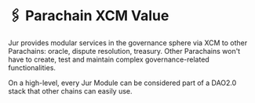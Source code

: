 # 🖇 Parachain XCM Value

Jur provides modular services in the governance sphere via XCM to other Parachains: oracle, dispute resolution, treasury. Other Parachains won't have to create, test and maintain complex governance-related functionalities.

On a high-level, every Jur Module can be considered part of a DAO2.0 stack that other chains can easily use.

<figure><img src="https://lh3.googleusercontent.com/IinQFftz7nl_vDQbpmfEL2Ur3FeNNHkZI9DEWScbXMeatcrYsjN1PpFsR134HvAs_Qhfbb4qpwwV-yvEPvR3vpMQOibUEIQnKK6NiUJn3Ja9swJZg5so1dEctlfS5YXcvrY_kLzcT_Bp9T5Ir5R80y-AuXpPlzVrPkycyL8aSXYBHlmV0In91n2dBCJHrQ" alt=""><figcaption></figcaption></figure>

